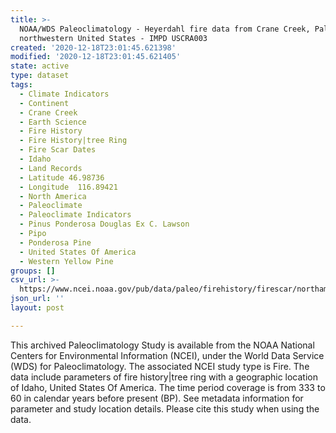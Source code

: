 ```yaml
---
title: >-
  NOAA/WDS Paleoclimatology - Heyerdahl fire data from Crane Creek, Palouse
  northwestern United States - IMPD USCRA003
created: '2020-12-18T23:01:45.621398'
modified: '2020-12-18T23:01:45.621405'
state: active
type: dataset
tags:
  - Climate Indicators
  - Continent
  - Crane Creek
  - Earth Science
  - Fire History
  - Fire History|tree Ring
  - Fire Scar Dates
  - Idaho
  - Land Records
  - Latitude 46.98736
  - Longitude  116.89421
  - North America
  - Paleoclimate
  - Paleoclimate Indicators
  - Pinus Ponderosa Douglas Ex C. Lawson
  - Pipo
  - Ponderosa Pine
  - United States Of America
  - Western Yellow Pine
groups: []
csv_url: >-
  https://www.ncei.noaa.gov/pub/data/paleo/firehistory/firescar/northamerica/supplemental/uscra003-cra-tree-info.csv
json_url: ''
layout: post

---
```

This archived Paleoclimatology Study is available from the NOAA National Centers for Environmental Information (NCEI), under the World Data Service (WDS) for Paleoclimatology. The associated NCEI study type is Fire. The data include parameters of fire history|tree ring with a geographic location of Idaho, United States Of America. The time period coverage is from 333 to 60 in calendar years before present (BP). See metadata information for parameter and study location details. Please cite this study when using the data.
